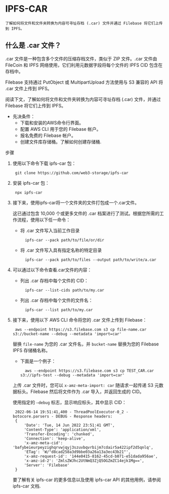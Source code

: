 # IPFS-CAR
	了解如何将文件和文件夹转换为内容可寻址存档 (.car) 文件并通过 Filebase 将它们上传到 IPFS。
## 什么是 .car 文件？
.car 文件是一种包含多个文件的压缩存档文件，类似于 ZIP 文件。.car 文件由 FileCoin 和 IPFS 网络使用，它们利用元数据字段将每个文件的 IPFS CID 包含在存档中。

Filebase 支持通过 PutObject 或 MultipartUpload 方法使用与 S3 兼容的 API 将 .car 文件上传到 IPFS。

阅读下文，了解如何将文件和文件夹转换为内容可寻址存档 (.car) 文件，并通过 Filebase 将它们上传到 IPFS。

- 先决条件：
	- 下载和安装的AWS命令行界面。
	- 配置 AWS CLI 用于您的 Filebase 帐户。
	- 报名免费的 Filebase 帐户。
	- 创建文件库存储桶。了解如何创建存储桶.

步骤

1. 使用以下命令下载 ipfs-car 包：

		git clone https://github.com/web3-storage/ipfs-car
2. 安装 ipfs-car 包：

		npx ipfs-car
3. 接下来，使用ipfs-car将一个文件夹的文件打包成一个.car文件。

	这已通过包含 10,000 个或更多文件的 .car 档案进行了测试。根据您所需的工作流程，使用以下任一命令：

	- 将 .car 文件写入当前工作目录

			ipfs-car --pack path/to/file/or/dir
	- 将 .car 文件写入具有指定名称的特定目录

			ipfs-car --pack path/to/files --output path/to/write/a.car
4. 可以通过以下命令查看.car文件的内容：

	- 列出 .car 存档中每个文件的 CID：

			ipfs-car --list-cids path/to/my.car
	- 列出 .car 存档中每个文件的文件名：

			ipfs-car --list path/to/my.car
5. 接下来，使用以下 AWS CLI 命令将您的 .car 文件上传到 Filebase：

		aws --endpoint https://s3.filebase.com s3 cp file-name.car s3://bucket-name --debug --metadata 'import=car'

	替换 `file-name` 为您的 .car 文件名，并 `bucket-name` 替换为您的 Filebase IPFS 存储桶名称。
	
	- 下面是一个例子：

			aws --endpoint https://s3.filebase.com s3 cp TEST_CAR.car s3://ipfs-test --debug --metadata 'import=car'

	上传 .car 文件时，您可以 `x-amz-meta-import: car` 随请求一起传递 S3 元数据标头。Filebase 然后将文件作为 .car 导入，并返回生成的 CID。

	使用指定的 `–debug` 标志，显示响应标头，其中显示 CID：

		2022-06-14 19:51:41,400 - ThreadPoolExecutor-0_2 - botocore.parsers - DEBUG - Response headers: 
		{
		    'Date': 'Tue, 14 Jun 2022 23:51:41 GMT', 
		    'Content-Type': 'application/xml', 
		    'Transfer-Encoding': 'chunked', 
		    'Connection': 'keep-alive', 
		    'x-amz-meta-cid': 'bafybeieurpeyzighqrvwjqyj3szuvbqvrbijm7cdair5a422ipf2d5qnlq', 
		    'ETag': 'W/"d8cad258a3d9bbe03a26a13a3ec43b21"',
		    'x-amz-request-id': '144e0415-8162-45cd-b071-e51dada956ae', 
		    'x-amz-id-2': 'ZmlsZWJhc2UtNmQ3ZjQ5OGZmZC14ejk1Mg==',
		    'Server': 'Filebase'
		}

	要了解有关 ipfs-car 的更多信息以及使用 ipfs-car API 的其他用例，请参阅 ipfs-car 文档.
